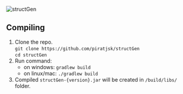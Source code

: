 ![structGen](https://i.imgur.com/14ZiV4p.png)

## Compiling
1. Clone the repo.  
   `git clone https://github.com/piratjsk/structGen`  
   `cd structGen`
2. Run command:
   - on windows: `gradlew build`
   - on linux/mac: `./gradlew build`
3. Compiled `structGen-{version}.jar` will be created in `/build/libs/` folder.
